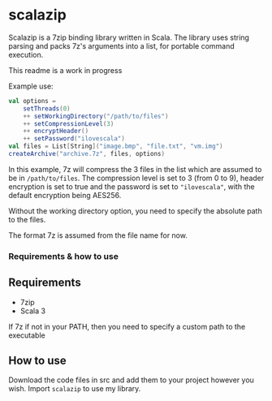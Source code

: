 # scalazip
Scalazip is a 7zip binding library written in Scala. The library uses string parsing and packs 7z's arguments into a list, for portable command execution.

This readme is a work in progress

Example use:

```scala
val options =
    setThreads(0)
    ++ setWorkingDirectory("/path/to/files")
    ++ setCompressionLevel(3)
    ++ encryptHeader()
    ++ setPassword("ilovescala")
val files = List[String]("image.bmp", "file.txt", "vm.img")
createArchive("archive.7z", files, options)
```

In this example, 7z will compress the 3 files in the list which are assumed to be in ```/path/to/files```. The compression level is set to 3 (from 0 to 9), header encryption is set to true and the password is set to ```"ilovescala"```, with the default encryption being AES256.

Without the working directory option, you need to specify the absolute path to the files.

The format 7z is assumed from the file name for now.

### Requirements & how to use

## Requirements

* 7zip
* Scala 3

If 7z if not in your PATH, then you need to specify a custom path to the executable

## How to use

Download the code files in src and add them to your project however you wish. Import ```scalazip``` to use my library.
